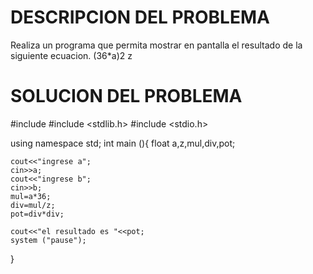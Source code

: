 # DESCRIPCION DEL PROBLEMA
Realiza un programa que permita mostrar en pantalla el resultado de la siguiente ecuacion. 
(36*a)2
   z

# SOLUCION DEL PROBLEMA 
#include <iostream>
#include <stdlib.h>
#include <stdio.h>

using namespace std;
int main (){
    float a,z,mul,div,pot;

    cout<<"ingrese a";
    cin>>a;
    cout<<"ingrese b";
    cin>>b;
    mul=a*36;
    div=mul/z;
    pot=div*div;

    cout<<"el resultado es "<<pot;
    system ("pause");
}